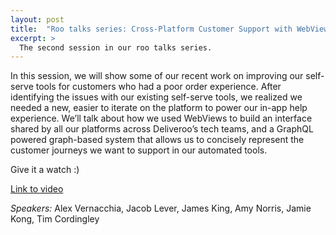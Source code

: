 ```yaml
---
layout: post
title:  "Roo talks series: Cross-Platform Customer Support with WebViews + GraphQL"
excerpt: >
  The second session in our roo talks series.
---
```


In this session, we will show some of our recent work on improving our self-serve tools for customers who had a poor order experience. After identifying the issues with our existing self-serve tools, we realized we needed a new, easier to iterate on the platform to power our in-app help experience. We’ll talk about how we used WebViews to build an interface shared by all our platforms across Deliveroo’s tech teams, and a GraphQL powered graph-based system that allows us to concisely represent the customer journeys we want to support in our automated tools.

Give it a watch :)

[Link to video](https://drive.google.com/file/d/158SXqvHnTEZaei2sF394dcvCAScD9zlN/view?usp=sharing)

*Speakers:* Alex Vernacchia, Jacob Lever, James King, Amy Norris, Jamie Kong, Tim Cordingley
